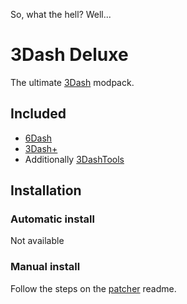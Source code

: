 So, what the hell? Well...

# 3Dash Deluxe
The ultimate [3Dash](https://delugedrop.itch.io/3dash) modpack.

## Included
- [6Dash](https://github.com/cgytrus/SixDash)
- [3Dash+](https://3dash.mg95.dev/)
- Additionally [3DashTools](https://github.com/cgytrus/ThreeDashTools)

## Installation

### Automatic install
Not available

### Manual install
Follow the steps on the [patcher](https://github.com/3DashDeluxe/Patcher) readme.
